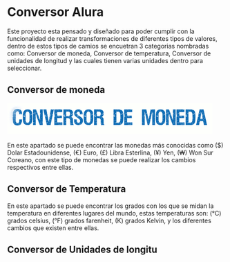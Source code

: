 # Conversor Alura

Este proyecto esta pensado y diseñado para poder cumplir con la funcionalidad de realizar transformaciones de diferentes tipos de valores, dentro de estos tipos de
camios se encuetran 3 categorias nombradas como: Conversor de moneda, Conversor de temperatura, Conversor de unidades de longitud y las cuales tienen varias unidades 
dentro para seleccionar.

## Conversor de moneda

![](images/textoConversorMoneda.gif)

En este apartado se puede encontrar las monedas más conocidas como ($) Dolar Estadounidense, (€) Euro, (£) Libra Esterlina, (¥) Yen, (₩) Won Sur Coreano, con este tipo
de monedas se puede realizar los cambios respectivos entre ellas.

## Conversor de Temperatura

En este apartado se puede encontrar los grados con los que se midan la temperatura en diferentes lugares del mundo, estas temperaturas son: (°C) grados celsius, (°F) 
grados farenheit, (K) grados Kelvin, y los diferentes cambios que existen entre ellas.

## Conversor de Unidades de longitu

